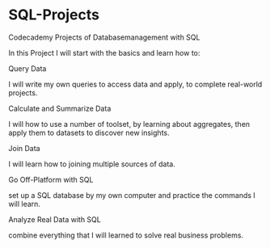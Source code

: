 # SQL-Projects
Codecademy Projects of Databasemanagement with SQL

In this Project I will start with the basics and learn how to: 

Query Data

I will write my own queries to access data and apply, to complete real-world projects.

Calculate and Summarize Data

I will how to use a number of toolset, by learning about aggregates, then apply them to datasets to discover new insights.

Join Data

I will learn how to joining multiple sources of data.

Go Off-Platform with SQL

set up a SQL database by my own computer and practice the commands I will learn.

Analyze Real Data with SQL

combine everything that I will learned to solve real business problems.

